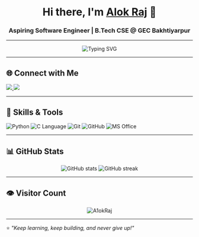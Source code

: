 <h1 align="center">Hi there, I'm <a href="#">Alok Raj</a> 👋</h1>
<h3 align="center">Aspiring Software Engineer | B.Tech CSE @ GEC Bakhtiyarpur</h3>

---

<p align="center">
  <img src="https://readme-typing-svg.herokuapp.com?font=Fira+Code&size=22&pause=1000&color=00F700&center=true&vCenter=true&width=600&lines=Aspiring+Software+Engineer;Goal%3A+Google+%7C+Microsoft+by+2028-29;Lifelong+Learner+%26+Problem+Solver" alt="Typing SVG" />
</p>

---

## 🌐 Connect with Me  
<p>
  <a href="https://www.linkedin.com/in/alok-raj-095884348" target="_blank">
    <img src="https://img.shields.io/badge/LinkedIn-0077B5?style=for-the-badge&logo=linkedin&logoColor=white" />
  </a>
  <a href="mailto:your.email@example.com">
    <img src="https://img.shields.io/badge/Email-D14836?style=for-the-badge&logo=gmail&logoColor=white" />
  </a>
</p>

---

## 🚀 Skills & Tools
![Python](https://img.shields.io/badge/Python-3776AB?style=for-the-badge&logo=python&logoColor=white)
![C Language](https://img.shields.io/badge/C-00599C?style=for-the-badge&logo=c&logoColor=white)
![Git](https://img.shields.io/badge/Git-F05032?style=for-the-badge&logo=git&logoColor=white)
![GitHub](https://img.shields.io/badge/GitHub-181717?style=for-the-badge&logo=github&logoColor=white)
![MS Office](https://img.shields.io/badge/MS%20Office-D83B01?style=for-the-badge&logo=microsoft-office&logoColor=white)

---

## 📊 GitHub Stats  
<p align="center">
  <img src="https://github-readme-stats.vercel.app/api?username=A1okRaj&show_icons=true&theme=tokyonight" alt="GitHub stats" />
  <img src="https://streak-stats.demolab.com?user=A1okRaj&theme=tokyonight" alt="GitHub streak" />
</p>

---

## 👁 Visitor Count
<p align="center">
  <img src="https://komarev.com/ghpvc/?username=A1okRaj&label=Profile%20Views&color=0e75b6&style=flat" alt="A1okRaj" />
</p>

---

⭐ *"Keep learning, keep building, and never give up!"*

